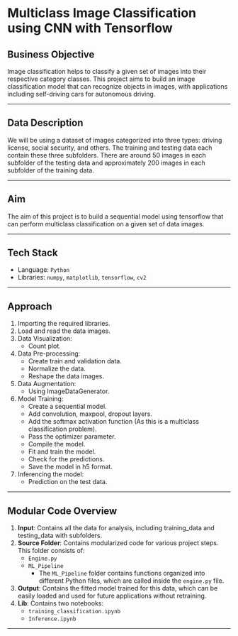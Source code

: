 # Multiclass Image Classification using CNN with Tensorflow

## Business Objective

Image classification helps to classify a given set of images into their respective category classes. This project aims to build an image classification model that can recognize objects in images, with applications including self-driving cars for autonomous driving.

---

## Data Description

We will be using a dataset of images categorized into three types: driving license, social security, and others. The training and testing data each contain these three subfolders. There are around 50 images in each subfolder of the testing data and approximately 200 images in each subfolder of the training data.

---

## Aim

The aim of this project is to build a sequential model using tensorflow that can perform multiclass classification on a given set of data images.

---

## Tech Stack

- Language: `Python`
- Libraries: `numpy`, `matplotlib`, `tensorflow`, `cv2`

---

## Approach

1. Importing the required libraries.
2. Load and read the data images.
3. Data Visualization:
   - Count plot.
4. Data Pre-processing:
   - Create train and validation data.
   - Normalize the data.
   - Reshape the data images.
5. Data Augmentation:
   - Using ImageDataGenerator.
6. Model Training:
   - Create a sequential model.
   - Add convolution, maxpool, dropout layers.
   - Add the softmax activation function (As this is a multiclass classification problem).
   - Pass the optimizer parameter.
   - Compile the model.
   - Fit and train the model.
   - Check for the predictions.
   - Save the model in h5 format.
7. Inferencing the model:
   - Prediction on the test data.

---

## Modular Code Overview

1. **Input**: Contains all the data for analysis, including training_data and testing_data with subfolders.
2. **Source Folder**: Contains modularized code for various project steps. This folder consists of:
   - `Engine.py`
   - `ML_Pipeline`
     - The `ML_Pipeline` folder contains functions organized into different Python files, which are called inside the `engine.py` file.
3. **Output**: Contains the fitted model trained for this data, which can be easily loaded and used for future applications without retraining.
4. **Lib**: Contains two notebooks:
   - `training_classification.ipynb`
   - `Inference.ipynb`

---

